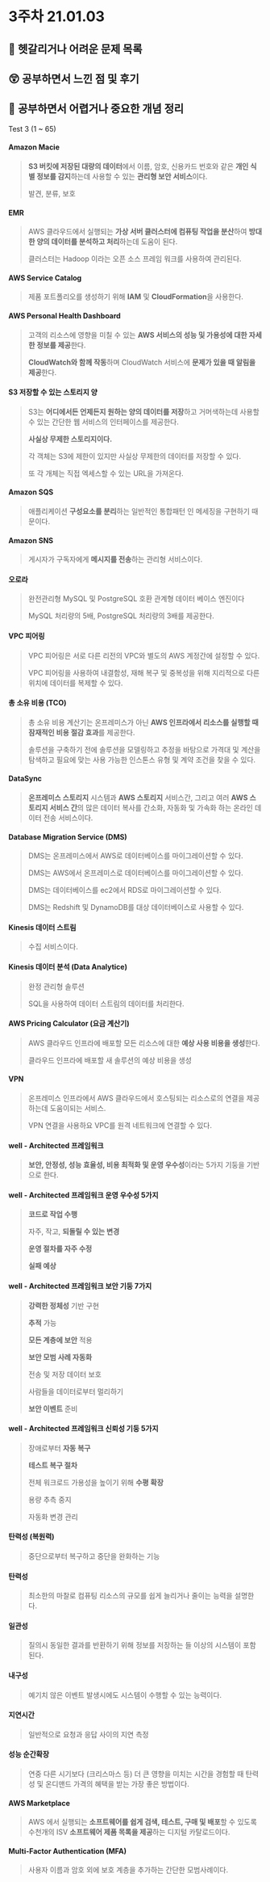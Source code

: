 # 3주차 21.01.03

## 🔮 헷갈리거나 어려운 문제 목록

> 


## 😲 공부하면서 느낀 점 및 후기
>  

## 👻 공부하면서 어렵거나 중요한 개념 정리

Test 3 (1 ~ 65)



#### Amazon Macie

> **S3 버킷에 저장된 대량의 데이터**에서 이름, 암호, 신용카드 번호와 같은 **개인 식별 정보를 감지**하는데 사용할 수 있는 **관리형 보안 서비스**이다.
>
> 발견, 분류, 보호

#### EMR

> AWS 클라우드에서 실행되는 **가상 서버 클러스터에 컴퓨팅 작업을 분산**하여 **방대한 양의 데이터를 분석하고 처리**하는데 도움이 된다.
>
> 클러스터는 Hadoop 이라는 오픈 소스 프레임 워크를 사용하여 관리된다.

#### AWS Service Catalog

> 제품 포트폴리오를 생성하기 위해 **IAM** 및 **CloudFormation**을 사용한다. 

#### AWS Personal Health Dashboard

> 고객의 리소스에 영향을 미칠 수 있는 **AWS 서비스의 성능 및 가용성에 대한 자세한 정보를 제공**한다.
>
> **CloudWatch와 함께 작동**하며 CloudWatch 서비스에 **문제가 있을 때 알림을 제공**한다.

#### S3  저장할 수 있는 스토리지 양

> S3는 **어디에서든 언제든지 원하는 양의 데이터를 저장**하고 거머색하는데 사용할 수 있는 간단한 웹 서비스의 인터페이스를 제공한다.
>
> **사실상 무제한 스토리지이다.**
>
> 각 객체는 S3에 제한이 있지만 사실상 무제한의 데이터를 저장할 수 있다.
>
> 또 각 개체는 직접 엑세스할 수 있는 URL을 가져온다.

####  Amazon SQS

> 애플리케이션 **구성요소를 분리**하는 일반적인 통합패턴 인 메세징을 구현하기 때문이다.

#### Amazon SNS

> 게시자가 구독자에게 **메시지를 전송**하는 관리형 서비스이다.

#### 오로라

> 완전관리형 MySQL 및 PostgreSQL 호환 관계형 데이터 베이스 엔진이다
>
> MySQL 처리량의 5배, PostgreSQL 처리량의 3배를 제공한다.

#### VPC 피어링

> VPC 피어링은 서로 다른 리전의 VPC와 별도의 AWS 계정간에 설정할 수 있다.
>
> VPC 피어링을 사용하여 내결함성, 재해 복구 및 중복성을 위해 지리적으로 다른 위치에 데이터를 복제할 수 있다.

#### 총 소유 비용 (TCO)

> 총 소유 비용 계산기는 온프레미스가 아닌 **AWS 인프라에서 리소스를 실행할 때 잠재적인 비용 절감 효과**를 제공한다.
>
> 솔루션을 구축하기 전에 솔루션을 모델링하고 추정을 바탕으로 가격대 및 계산을 탐색하고 필요에 맞는 사용 가능한 인스톤스 유형 및 계약 조건을 찾을 수 있다.

#### DataSync

> **온프레미스 스토리지** 시스템과 **AWS 스토리지** 서비스간, 그리고 여러 **AWS 스토리지 서비스 간**의 많은 데이터 복사를 간소화, 자동화 및 가속화 하는 온라인 데이터 전송 서비스이다.

#### Database Migration Service (DMS)

> DMS는 온프레미스에서 AWS로 데이터베이스를 마이그레이션할 수 있다.
>
> DMS는 AWS에서 온프레미스로 데이터베이스를 마이그레이션할 수 있다.
>
> DMS는 데이터베이스를 ec2에서 RDS로 마이그레이션할 수 있다.
>
> DMS는 Redshift 및 DynamoDB를 대상 데이터베이스로 사용할 수 있다.

#### Kinesis 데이터 스트림

> 수집 서비스이다.

#### Kinesis 데이터 분석 (Data Analytice)

> 완정 관리형 솔루션
>
> SQL을 사용하여 데이터 스트림의 데이터를 처리한다.

#### AWS Pricing Calculator (요금 계산기)

> AWS 클라우드 인프라에 배포할 모든 리소스에 대한 **예상 사용 비용을 생성**한다.
>
> 클라우드 인프라에 배포할 새 솔루션의 예상 비용을 생성

#### VPN

> 온프레미스 인프라에서 AWS 클라우드에서 호스팅되는 리소스로의 연결을 제공하는데 도움이되는 서비스.
>
> VPN 연결을 사용하요 VPC를 원격 네트워크에 연결할 수 있다.



#### well - Architected 프레임워크

> **보안, 안정성, 성능 효율성, 비용 최적화 및 운영 우수성**이라는 5가지 기둥을 기반으로 한다.

#### well - Architected 프레임워크 운영 우수성 5가지

>  **코드로 작업 수행**
>
> 자주, 작고, **되돌릴 수 있는 변경**
>
> **운영 절차를 자주 수정**
>
> **실패 예상**

#### well - Architected 프레임워크 보안 기둥 7가지

> **강력한 정체성** 기반 구현
>
> **추적** 가능
>
> **모든 계층에 보안** 적용
>
> **보안 모범 사례 자동화**
>
> 전송 및 저장 데이터 보호
>
> 사람들을 데이터로부터 멀리하기
>
> **보안 이벤트** 준비

#### well - Architected 프레임워크 신뢰성 기둥 5가지

> 장애로부터 **자동 복구**
>
> **테스트 복구 절차**
>
> 전체 워크로드 가용성을 높이기 위해 **수평 확장**
>
> 용량 추측 중지
>
> 자동화 변경 관리



#### 탄력성 (복원력)

> 중단으로부터 복구하고 중단을 완화하는 기능

#### 탄력성

> 최소한의 마찰로 컴퓨팅 리소스의 규모를 쉽게 늘리거나 줄이는 능력을 설명한다.

#### 일관성

> 질의시 동일한 결과를 반환하기 위해 정보를 저장하는 들 이상의 시스템이 포함된다.

#### 내구성

> 예기치 않은 이벤트 발생시에도 시스템이 수행할 수 있는 능력이다.

#### 지연시간

> 일반적으로 요청과 응답 사이의 지연 측정

#### 성능 순간확장

> 연중 다른 시기보다 (크리스마스 등) 더 큰 영향을 미치는 시간을 경험할 때 탄력성 및 온디맨드 가격의 혜택을 받는 가장 좋은 방법이다.

#### AWS Marketplace

> AWS 에서 실행되는 **소프트웨어를 쉽게 검색, 테스트, 구매 및 배포**할 수 있도록 수천개의 ISV **소프트웨어 제품 목록을 제공**하는 디지털 카탈로드이다.

#### Multi-Factor Authentication (MFA)

> 사용자 이름과 암호 외에 보호  계층을 추가하는 간단한 모범사례이다.



